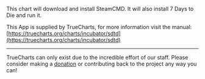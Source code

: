 This chart will download and install SteamCMD. It will also install 7 Days to Die and run it.

This App is supplied by TrueCharts, for more information visit the manual: [https://truecharts.org/charts/incubator/sdtd](https://truecharts.org/charts/incubator/sdtd)

---

TrueCharts can only exist due to the incredible effort of our staff.
Please consider making a [donation](https://truecharts.org/sponsor) or contributing back to the project any way you can!
